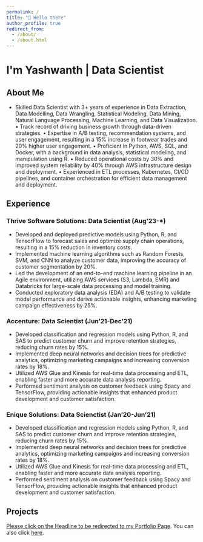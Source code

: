 ```yaml
---
permalink: /
title: "👋 Hello there"
author_profile: true
redirect_from: 
  - /about/
  - /about.html
---
```


# I'm Yashwanth | Data Scientist

## About Me

- Skilled Data Scientist with 3+ years of experience in Data Extraction, Data Modelling, Data Wrangling, Statistical Modeling, Data Mining, Natural Language Processing, Machine Learning, and Data Visualization. • Track record of driving business growth through data-driven strategies. • Expertise in A/B testing, recommendation systems, and user engagement, resulting in a 15% increase in footwear trades and 20% higher user engagement. • Proficient in Python, AWS, SQL, and Docker, with a background in data analysis, statistical modeling, and manipulation using R. • Reduced operational costs by 30% and improved system reliability by 40% through AWS infrastructure design and deployment. • Experienced in ETL processes, Kubernetes, CI/CD pipelines, and container orchestration for efficient data management and deployment.

## Experience

### Thrive Software Solutions: Data Scientist (Aug’23-*)
- Developed and deployed predictive models using Python, R, and TensorFlow to forecast sales and optimize supply chain operations, resulting in a 15% reduction in inventory costs.
- Implemented machine learning algorithms such as Random Forests, SVM, and CNN to analyze customer data, improving the accuracy of customer segmentation by 20%.
- Led the development of an end-to-end machine learning pipeline in an Agile environment, utilizing AWS services (S3, Lambda, EMR) and Databricks for large-scale data processing and model training.
- Conducted exploratory data analysis (EDA) and A/B testing to validate model performance and derive actionable insights, enhancing marketing campaign effectiveness by 25%.


### Accenture: Data Scientist (Jun’21-Dec’21)
- Developed classification and regression models using Python, R, and SAS to predict customer churn and improve retention strategies, reducing churn rates by 15%.
- Implemented deep neural networks and decision trees for predictive analytics, optimizing marketing campaigns and increasing conversion rates by 18%.
- Utilized AWS Glue and Kinesis for real-time data processing and ETL, enabling faster and more accurate data analysis reporting.
- Performed sentiment analysis on customer feedback using Spacy and TensorFlow, providing actionable insights that enhanced product development and customer satisfaction.


### Enique Solutions: Data Scienctist (Jan’20-Jun’21)
- Developed classification and regression models using Python, R, and SAS to predict customer churn and improve retention strategies, reducing churn rates by 15%.
- Implemented deep neural networks and decision trees for predictive analytics, optimizing marketing campaigns and increasing conversion rates by 18%.
- Utilized AWS Glue and Kinesis for real-time data processing and ETL, enabling faster and more accurate data analysis reporting.
- Performed sentiment analysis on customer feedback using Spacy and TensorFlow, providing actionable insights that enhanced product development and customer satisfaction.


## Projects

[Please click on the Headline to be redirected to my Portfolio Page](https://www.example.com). You can also click [here](https://www.example.com).
